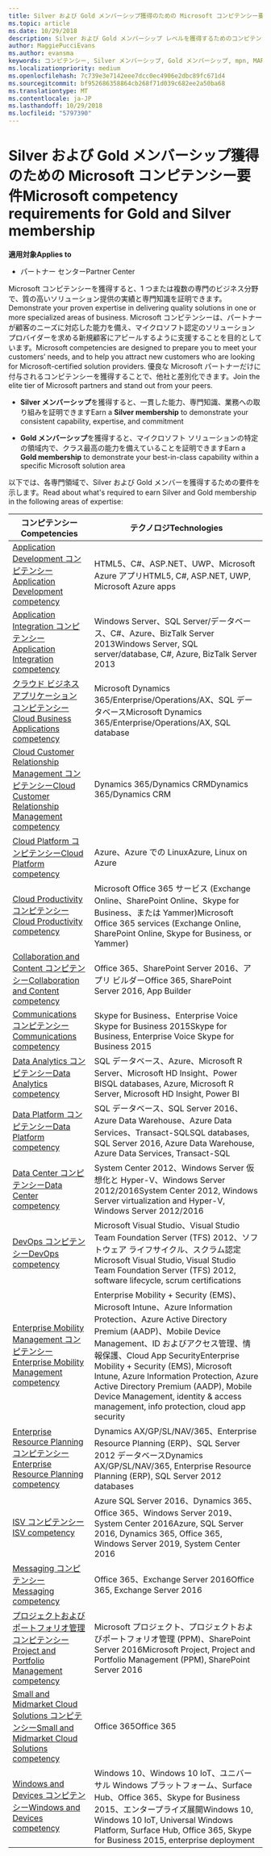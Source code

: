 ```yaml
---
title: Silver および Gold メンバーシップ獲得のための Microsoft コンピテンシー要件について | パートナー センター
ms.topic: article
ms.date: 10/29/2018
description: Silver および Gold メンバーシップ レベルを獲得するためのコンピテンシー要件について説明します。
author: MaggiePucciEvans
ms.author: evansma
keywords: コンピテンシー, Silver メンバーシップ, Gold メンバーシップ, mpn, MAPS, 能力, Microsoft Partner Network, ネットワーク メンバーップ
ms.localizationpriority: medium
ms.openlocfilehash: 7c739e3e7142eee7dcc0ec4906e2dbc89fc671d4
ms.sourcegitcommit: bf952686358864cb268f71d039c682ee2a50ba68
ms.translationtype: MT
ms.contentlocale: ja-JP
ms.lasthandoff: 10/29/2018
ms.locfileid: "5797390"
---
```

# <a name="microsoft-competency-requirements-for-gold-and-silver-membership"></a><span data-ttu-id="9c8b7-104">Silver および Gold メンバーシップ獲得のための Microsoft コンピテンシー要件</span><span class="sxs-lookup"><span data-stu-id="9c8b7-104">Microsoft competency requirements for Gold and Silver membership</span></span>

**<span data-ttu-id="9c8b7-105">適用対象</span><span class="sxs-lookup"><span data-stu-id="9c8b7-105">Applies to</span></span>**

-  <span data-ttu-id="9c8b7-106">パートナー センター</span><span class="sxs-lookup"><span data-stu-id="9c8b7-106">Partner Center</span></span>

<span data-ttu-id="9c8b7-107">Microsoft コンピテンシーを獲得すると、1 つまたは複数の専門のビジネス分野で、質の高いソリューション提供の実績と専門知識を証明できます。</span><span class="sxs-lookup"><span data-stu-id="9c8b7-107">Demonstrate your proven expertise in delivering quality solutions in one or more specialized areas of business.</span></span> <span data-ttu-id="9c8b7-108">Microsoft コンピテンシーは、パートナーが顧客のニーズに対応した能力を備え、マイクロソフト認定のソリューション プロバイダーを求める新規顧客にアピールするように支援することを目的としています。</span><span class="sxs-lookup"><span data-stu-id="9c8b7-108">Microsoft competencies are designed to prepare you to meet your customers’ needs, and to help you attract new customers who are looking for Microsoft-certified solution providers.</span></span> <span data-ttu-id="9c8b7-109">優良な Microsoft パートナーだけに付与されるコンピテンシーを獲得することで、他社と差別化できます。</span><span class="sxs-lookup"><span data-stu-id="9c8b7-109">Join the elite tier of Microsoft partners and stand out from your peers.</span></span>

- <span data-ttu-id="9c8b7-110">**Silver メンバーシップ**を獲得すると、一貫した能力、専門知識、業務への取り組みを証明できます</span><span class="sxs-lookup"><span data-stu-id="9c8b7-110">Earn a **Silver membership** to demonstrate your consistent capability, expertise, and commitment</span></span>

- <span data-ttu-id="9c8b7-111">**Gold メンバーシップ**を獲得すると、マイクロソフト ソリューションの特定の領域内で、クラス最高の能力を備えていることを証明できます</span><span class="sxs-lookup"><span data-stu-id="9c8b7-111">Earn a **Gold membership** to demonstrate your best-in-class capability within a specific Microsoft solution area</span></span>

<span data-ttu-id="9c8b7-112">以下では、各専門領域で、Silver および Gold メンバーを獲得するための要件を示します。</span><span class="sxs-lookup"><span data-stu-id="9c8b7-112">Read about what's required to earn Silver and Gold membership in the following areas of expertise:</span></span>


| <span data-ttu-id="9c8b7-113">コンピテンシー</span><span class="sxs-lookup"><span data-stu-id="9c8b7-113">Competencies</span></span>  | <span data-ttu-id="9c8b7-114">テクノロジ</span><span class="sxs-lookup"><span data-stu-id="9c8b7-114">Technologies</span></span> |
|   ------------------   |   -------   |
| [<span data-ttu-id="9c8b7-115">Application Development コンピテンシー</span><span class="sxs-lookup"><span data-stu-id="9c8b7-115">Application Development competency</span></span>](https://partner.microsoft.com/membership/application-development-competency) | <span data-ttu-id="9c8b7-116">HTML5、C#、ASP.NET、UWP、Microsoft Azure アプリ</span><span class="sxs-lookup"><span data-stu-id="9c8b7-116">HTML5, C#, ASP.NET, UWP, Microsoft Azure apps</span></span> |
| [<span data-ttu-id="9c8b7-117">Application Integration コンピテンシー</span><span class="sxs-lookup"><span data-stu-id="9c8b7-117">Application Integration competency</span></span>](https://partner.microsoft.com/membership/application-integration-competency) | <span data-ttu-id="9c8b7-118">Windows Server、SQL Server/データベース、C#、Azure、BizTalk Server 2013</span><span class="sxs-lookup"><span data-stu-id="9c8b7-118">Windows Server, SQL server/database, C#, Azure, BizTalk Server 2013</span></span>|
| [<span data-ttu-id="9c8b7-119">クラウド ビジネス アプリケーション コンピテンシー</span><span class="sxs-lookup"><span data-stu-id="9c8b7-119">Cloud Business Applications competency</span></span>](https://partner.microsoft.com/membership/cloud-business-applications-competency)| <span data-ttu-id="9c8b7-120">Microsoft Dynamics 365/Enterprise/Operations/AX、SQL データベース</span><span class="sxs-lookup"><span data-stu-id="9c8b7-120">Microsoft Dynamics 365/Enterprise/Operations/AX, SQL database</span></span> |
| [<span data-ttu-id="9c8b7-121">Cloud Customer Relationship Management コンピテンシー</span><span class="sxs-lookup"><span data-stu-id="9c8b7-121">Cloud Customer Relationship Management competency</span></span>](https://partner.microsoft.com/membership/cloud-customer-relationship-management-competency)| <span data-ttu-id="9c8b7-122">Dynamics 365/Dynamics CRM</span><span class="sxs-lookup"><span data-stu-id="9c8b7-122">Dynamics 365/Dynamics CRM</span></span> |
| [<span data-ttu-id="9c8b7-123">Cloud Platform コンピテンシー</span><span class="sxs-lookup"><span data-stu-id="9c8b7-123">Cloud Platform competency</span></span>](https://partner.microsoft.com/membership/cloud-platform-competency)| <span data-ttu-id="9c8b7-124">Azure、Azure での Linux</span><span class="sxs-lookup"><span data-stu-id="9c8b7-124">Azure, Linux on Azure</span></span> |
| [<span data-ttu-id="9c8b7-125">Cloud Productivity コンピテンシー</span><span class="sxs-lookup"><span data-stu-id="9c8b7-125">Cloud Productivity competency</span></span>](https://partner.microsoft.com/membership/cloud-productivity-competency)| <span data-ttu-id="9c8b7-126">Microsoft Office 365 サービス (Exchange Online、SharePoint Online、Skype for Business、または Yammer)</span><span class="sxs-lookup"><span data-stu-id="9c8b7-126">Microsoft Office 365 services (Exchange Online, SharePoint Online, Skype for Business, or Yammer)</span></span>|
| [<span data-ttu-id="9c8b7-127">Collaboration and Content コンピテンシー</span><span class="sxs-lookup"><span data-stu-id="9c8b7-127">Collaboration and Content competency</span></span>](https://partner.microsoft.com/membership/collaboration-and-content-competency)| <span data-ttu-id="9c8b7-128">Office 365、SharePoint Server 2016、アプリ ビルダー</span><span class="sxs-lookup"><span data-stu-id="9c8b7-128">Office 365, SharePoint Server 2016, App Builder</span></span> |
| [<span data-ttu-id="9c8b7-129">Communications コンピテンシー</span><span class="sxs-lookup"><span data-stu-id="9c8b7-129">Communications competency</span></span>](https://partner.microsoft.com/membership/communications-competency)| <span data-ttu-id="9c8b7-130">Skype for Business、Enterprise Voice Skype for Business 2015</span><span class="sxs-lookup"><span data-stu-id="9c8b7-130">Skype for Business, Enterprise Voice Skype for Business 2015</span></span> |
| [<span data-ttu-id="9c8b7-131">Data Analytics コンピテンシー</span><span class="sxs-lookup"><span data-stu-id="9c8b7-131">Data Analytics competency</span></span>](https://partner.microsoft.com/membership/data-analytics-competency)| <span data-ttu-id="9c8b7-132">SQL データベース、Azure、Microsoft R Server、Microsoft HD Insight、Power BI</span><span class="sxs-lookup"><span data-stu-id="9c8b7-132">SQL databases, Azure, Microsoft R Server, Microsoft HD Insight, Power BI</span></span> |
| [<span data-ttu-id="9c8b7-133">Data Platform コンピテンシー</span><span class="sxs-lookup"><span data-stu-id="9c8b7-133">Data Platform competency</span></span>](https://partner.microsoft.com/membership/data-platform-competency)| <span data-ttu-id="9c8b7-134">SQL データベース、SQL Server 2016、Azure Data Warehouse、Azure Data Services、Transact-SQL</span><span class="sxs-lookup"><span data-stu-id="9c8b7-134">SQL databases, SQL Server 2016, Azure Data Warehouse, Azure Data Services, Transact-SQL</span></span> |
| [<span data-ttu-id="9c8b7-135">Data Center コンピテンシー</span><span class="sxs-lookup"><span data-stu-id="9c8b7-135">Data Center competency</span></span>](https://partner.microsoft.com/membership/datacenter-competency)| <span data-ttu-id="9c8b7-136">System Center 2012、Windows Server 仮想化と Hyper-V、Windows Server 2012/2016</span><span class="sxs-lookup"><span data-stu-id="9c8b7-136">System Center 2012, Windows Server virtualization and Hyper-V, Windows Server 2012/2016</span></span> |
| [<span data-ttu-id="9c8b7-137">DevOps コンピテンシー</span><span class="sxs-lookup"><span data-stu-id="9c8b7-137">DevOps competency</span></span>](https://partner.microsoft.com/membership/devops-competency)| <span data-ttu-id="9c8b7-138">Microsoft Visual Studio、Visual Studio Team Foundation Server (TFS) 2012、ソフトウェア ライフサイクル、スクラム認定</span><span class="sxs-lookup"><span data-stu-id="9c8b7-138">Microsoft Visual Studio, Visual Studio Team Foundation Server (TFS) 2012, software lifecycle, scrum certifications</span></span> |
| [<span data-ttu-id="9c8b7-139">Enterprise Mobility Management コンピテンシー</span><span class="sxs-lookup"><span data-stu-id="9c8b7-139">Enterprise Mobility Management competency</span></span>](https://partner.microsoft.com/membership/enterprise-mobility-management-competency)| <span data-ttu-id="9c8b7-140">Enterprise Mobility + Security (EMS)、Microsoft Intune、Azure Information Protection、Azure Active Directory Premium (AADP)、Mobile Device Management、ID およびアクセス管理、情報保護、Cloud App Security</span><span class="sxs-lookup"><span data-stu-id="9c8b7-140">Enterprise Mobility + Security (EMS), Microsoft Intune, Azure Information Protection, Azure Active Directory Premium (AADP), Mobile Device Management, identity & access management, info protection, cloud app security</span></span> |
| [<span data-ttu-id="9c8b7-141">Enterprise Resource Planning コンピテンシー</span><span class="sxs-lookup"><span data-stu-id="9c8b7-141">Enterprise Resource Planning competency</span></span>](https://partner.microsoft.com/membership/enterprise-resource-planning-competency)| <span data-ttu-id="9c8b7-142">Dynamics AX/GP/SL/NAV/365、Enterprise Resource Planning (ERP)、SQL Server 2012 データベース</span><span class="sxs-lookup"><span data-stu-id="9c8b7-142">Dynamics AX/GP/SL/NAV/365, Enterprise Resource Planning (ERP), SQL Server 2012 databases</span></span>  |
|[<span data-ttu-id="9c8b7-143">ISV コンピテンシー</span><span class="sxs-lookup"><span data-stu-id="9c8b7-143">ISV competency</span></span>](https://partner.microsoft.com/en-us/membership/isv-competency)| <span data-ttu-id="9c8b7-144">Azure SQL Server 2016、Dynamics 365、Office 365、Windows Server 2019、System Center 2016</span><span class="sxs-lookup"><span data-stu-id="9c8b7-144">Azure, SQL Server 2016,  Dynamics 365, Office 365, Windows Server 2019, System Center 2016</span></span>| 
| [<span data-ttu-id="9c8b7-145">Messaging コンピテンシー</span><span class="sxs-lookup"><span data-stu-id="9c8b7-145">Messaging competency</span></span>](https://partner.microsoft.com/membership/messaging-competency)| <span data-ttu-id="9c8b7-146">Office 365、Exchange Server 2016</span><span class="sxs-lookup"><span data-stu-id="9c8b7-146">Office 365, Exchange Server 2016</span></span> |
| [<span data-ttu-id="9c8b7-147">プロジェクトおよびポートフォリオ管理コンピテンシー</span><span class="sxs-lookup"><span data-stu-id="9c8b7-147">Project and Portfolio Management competency</span></span>](https://partner.microsoft.com/membership/project-portfolio-management-competency)| <span data-ttu-id="9c8b7-148">Microsoft プロジェクト、プロジェクトおよびポートフォリオ管理 (PPM)、SharePoint Server 2016</span><span class="sxs-lookup"><span data-stu-id="9c8b7-148">Microsoft Project, Project and Portfolio Management (PPM), SharePoint Server 2016</span></span>|
| [<span data-ttu-id="9c8b7-149">Small and Midmarket Cloud Solutions コンピテンシー</span><span class="sxs-lookup"><span data-stu-id="9c8b7-149">Small and Midmarket Cloud Solutions competency</span></span>](https://partner.microsoft.com/membership/small-midmarket-cloud-solutions-competency)| <span data-ttu-id="9c8b7-150">Office 365</span><span class="sxs-lookup"><span data-stu-id="9c8b7-150">Office 365</span></span> |
| [<span data-ttu-id="9c8b7-151">Windows and Devices コンピテンシー</span><span class="sxs-lookup"><span data-stu-id="9c8b7-151">Windows and Devices competency</span></span>](https://partner.microsoft.com/membership/windows-and-devices-competency)| <span data-ttu-id="9c8b7-152">Windows 10、Windows 10 IoT、ユニバーサル Windows プラットフォーム、Surface Hub、Office 365、Skype for Business 2015、エンタープライズ展開</span><span class="sxs-lookup"><span data-stu-id="9c8b7-152">Windows 10, Windows 10 IoT, Universal Windows Platform, Surface Hub, Office 365, Skype for Business 2015, enterprise deployment</span></span> |